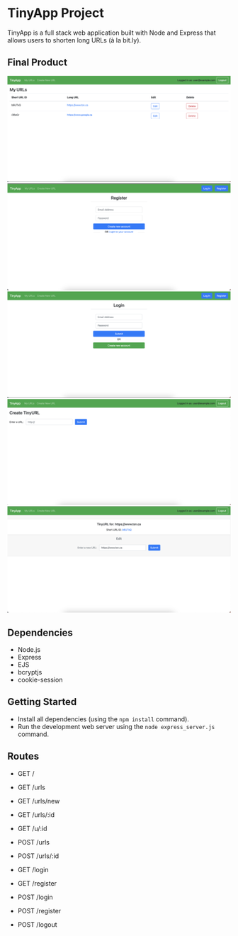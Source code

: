 # TinyApp Project

TinyApp is a full stack web application built with Node and Express that allows users to shorten long URLs (à la bit.ly).

## Final Product

!["Screenshot of URLs page"](./docs/urls-page.png)
!["Screenshot of register page"](./docs/register-page.png)
!["Screenshot of login page"](./docs/login-page.png)
!["Screenshot of create url page"](./docs/new-page.png)
!["Screenshot of edit url page"](./docs/edit-page.png)

## Dependencies

- Node.js
- Express
- EJS
- bcryptjs
- cookie-session

## Getting Started

- Install all dependencies (using the `npm install` command).
- Run the development web server using the `node express_server.js` command.

## Routes
- GET /
- GET /urls
- GET /urls/new
- GET /urls/:id
- GET /u/:id

- POST /urls
- POST /urls/:id

- GET /login
- GET /register

- POST /login
- POST /register
- POST /logout